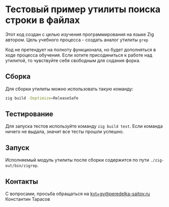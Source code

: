 # Тестовый пример утилиты поиска строки в файлах

Этот код создан с целью изучения программирования на языке Zig автором. 
Цель учебного процесса - создать аналог утилиты `grep` 

Код не претендует на полноту функционала, но будет дополняться в ходе процесса обучения.
Если хотите присодиниться к работе над утилитой, то чувствуйте себя свободным для содания форка.

## Сборка

Для сборки утилиты можно использовать такую команду:
```bash
zig build -Doptimize=ReleaseSafe
```

## Тестирование

Для запуска тестов используйте команду `zig build test`. Если команда ничего не выдала, значит все тесты прошли успешно.

## Запуск

Исполняемый модуль утилиты после сборки содержится по пути `./zig-out/bin/zigrep`.

## Контакты

С вопросами, просьба обращаться на kvt+gv@peredelka-saitov.ru
Константин Тарасов
